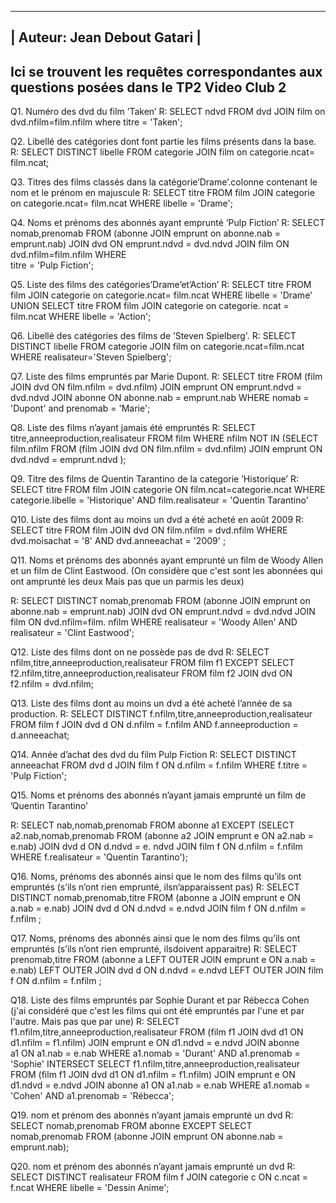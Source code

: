 -----------------------------
| Auteur: Jean Debout Gatari |
-----------------------------



Ici se trouvent les requêtes correspondantes aux questions posées dans le TP2 Video Club 2
-----------------------------------------------------------------------------------------------

Q1.  Numéro des dvd du film ’Taken’
R:   SELECT ndvd FROM dvd JOIN film on dvd.nfilm=film.nfilm where titre = 'Taken';
 
Q2.  Libellé des catégories dont font partie les films présents dans la base.
R:   SELECT DISTINCT libelle FROM categorie JOIN film on categorie.ncat= film.ncat;
 
Q3.  Titres des films classés dans la catégorie’Drame’.colonne contenant le nom et le prénom en majuscule
R:   SELECT titre FROM film JOIN categorie on categorie.ncat= film.ncat WHERE libelle = 'Drame';
 
Q4.  Noms et prénoms des abonnés ayant emprunté ’Pulp Fiction’
R:   SELECT nomab,prenomab FROM (abonne JOIN emprunt on abonne.nab = emprunt.nab) JOIN dvd ON emprunt.ndvd = dvd.ndvd JOIN film ON dvd.nfilm=film.nfilm WHERE  
     titre = 'Pulp Fiction';
 
Q5.   Liste des films des catégories’Drame’et’Action’
R:    SELECT titre FROM film JOIN categorie on categorie.ncat= film.ncat WHERE libelle = 'Drame'  UNION SELECT titre FROM film JOIN categorie on categorie. 
      ncat = film.ncat WHERE libelle = 'Action'; 
 
Q6.  Libellé des catégories des films de ’Steven Spielberg'.
R:   SELECT DISTINCT libelle FROM categorie JOIN film on categorie.ncat=film.ncat WHERE realisateur='Steven Spielberg';
 
Q7.  Liste des films empruntés par Marie Dupont.
R:   SELECT titre FROM (film JOIN dvd ON film.nfilm = dvd.nfilm) JOIN emprunt ON emprunt.ndvd = dvd.ndvd JOIN abonne ON abonne.nab = emprunt.nab WHERE nomab =  
    'Dupont' and prenomab = 'Marie'; 
 
Q8.   Liste des films n’ayant jamais été empruntés
R:    SELECT titre,anneeproduction,realisateur FROM film  WHERE nfilm NOT IN (SELECT film.nfilm FROM (film  JOIN dvd ON film.nfilm = dvd.nfilm) JOIN emprunt ON 
      dvd.ndvd = emprunt.ndvd );

Q9.   Titre des films de Quentin Tarantino de la categorie ’Historique’
R:    SELECT titre FROM film JOIN categorie ON film.ncat=categorie.ncat WHERE categorie.libelle = 'Historique' AND film.realisateur = 'Quentin Tarantino'  

Q10. Liste des films dont au moins un dvd a été acheté en août 2009
R:   SELECT titre FROM film JOIN dvd ON film.nfilm = dvd.nfilm WHERE dvd.moisachat = '8' AND dvd.anneeachat = '2009' ;

Q11.  Noms et prénoms des abonnés ayant emprunté un film de Woody Allen et un film de Clint Eastwood. (On considère que c'est sont
      les abonnées qui ont amprunté les deux Mais pas que un parmis les deux)

R:   SELECT DISTINCT nomab,prenomab FROM (abonne JOIN emprunt on abonne.nab = emprunt.nab) JOIN dvd ON emprunt.ndvd = dvd.ndvd JOIN film ON dvd.nfilm=film.
     nfilm WHERE realisateur = 'Woody Allen' AND realisateur = 'Clint Eastwood';

Q12. Liste des films dont on ne possède pas de dvd 
R:   SELECT nfilm,titre,anneeproduction,realisateur FROM film f1 EXCEPT SELECT f2.nfilm,titre,anneeproduction,realisateur FROM film f2 JOIN dvd ON f2.nfilm = 
     dvd.nfilm;

Q13.  Liste des films dont au moins un dvd a été acheté l’année de sa production.
R:    SELECT DISTINCT f.nfilm,titre,anneeproduction,realisateur FROM film f JOIN dvd d ON d.nfilm = f.nfilm AND f.anneeproduction = d.anneeachat;

Q14. Année d’achat des dvd du film Pulp Fiction
R:   SELECT DISTINCT anneeachat FROM dvd d JOIN film f ON d.nfilm = f.nfilm WHERE f.titre = 'Pulp Fiction';

Q15. Noms et prénoms des abonnés n’ayant jamais emprunté un film de ’Quentin Tarantino’

R:   SELECT nab,nomab,prenomab FROM abonne a1 EXCEPT (SELECT a2.nab,nomab,prenomab FROM (abonne a2 JOIN emprunt e ON a2.nab = e.nab) JOIN dvd d ON d.ndvd = e. 
     ndvd JOIN film f ON d.nfilm = f.nfilm WHERE f.realisateur = 'Quentin Tarantino');

Q16. Noms, prénoms des abonnés ainsi que le nom des films qu’ils ont empruntés (s’ils n’ont rien emprunté, ilsn’apparaissent pas)
R:   SELECT DISTINCT nomab,prenomab,titre FROM (abonne a JOIN emprunt e ON a.nab = e.nab) JOIN dvd d ON d.ndvd = e.ndvd JOIN film f ON d.nfilm = f.nfilm ;    

Q17. Noms, prénoms des abonnés ainsi que le nom des films qu’ils ont empruntés (s’ils n’ont rien emprunté, ilsdoivent apparaitre)
     R:  SELECT prenomab,titre FROM (abonne a LEFT OUTER JOIN emprunt e ON a.nab = e.nab) LEFT OUTER JOIN dvd d ON d.ndvd = e.ndvd LEFT OUTER JOIN film f ON d.nfilm = f.nfilm ;

Q18. Liste des films empruntés par Sophie Durant et par Rébecca Cohen
     (j'ai considéré que c'est  les films qui ont été empruntés par l'une et par l'autre. Mais pas que par une)
R:   SELECT  f1.nfilm,titre,anneeproduction,realisateur FROM (film f1 JOIN dvd d1 ON d1.nfilm = f1.nfilm) JOIN emprunt e ON d1.ndvd = e.ndvd JOIN abonne  
     a1 ON a1.nab = e.nab WHERE a1.nomab = 'Durant' AND a1.prenomab = 'Sophie'
     INTERSECT
     SELECT  f1.nfilm,titre,anneeproduction,realisateur FROM (film f1 JOIN dvd d1 ON d1.nfilm = f1.nfilm) JOIN emprunt e ON d1.ndvd = e.ndvd JOIN abonne a1 ON a1.nab = e.nab WHERE a1.nomab = 'Cohen' AND a1.prenomab = 'Rébecca';

Q19. nom et prénom des abonnés n’ayant jamais emprunté un dvd
R:   SELECT nomab,prenomab FROM abonne  EXCEPT SELECT nomab,prenomab FROM (abonne JOIN emprunt ON abonne.nab = emprunt.nab);


Q20. nom et prénom des abonnés n’ayant jamais emprunté un dvd
R:   SELECT DISTINCT realisateur FROM film f JOIN categorie c ON c.ncat = f.ncat WHERE libelle = 'Dessin Anime';  
